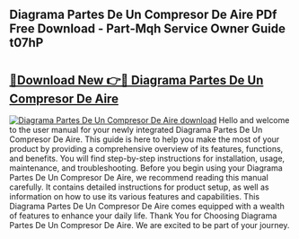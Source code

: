 ## Diagrama Partes De Un Compresor De Aire PDf Free Download - Part-Mqh Service Owner Guide t07hP

# <h2><a href="http://dfmqedl.blite.top/?on=Diagrama+Partes+De+Un+Compresor+De+Aire">🔗Download New 👉🔴 Diagrama Partes De Un Compresor De Aire</a></h2>

[![Diagrama Partes De Un Compresor De Aire download](https://i.imgur.com/lujVjoI.png)](http://dfmqedl.blite.top/?on=Diagrama+Partes+De+Un+Compresor+De+Aire)
Hello and welcome to the user manual for your newly integrated Diagrama Partes De Un Compresor De Aire. This guide is here to help you make the most of your product by providing a comprehensive overview of its features, functions, and benefits. You will find step-by-step instructions for installation, usage, maintenance, and troubleshooting. Before you begin using your Diagrama Partes De Un Compresor De Aire, we recommend reading this manual carefully. It contains detailed instructions for product setup, as well as information on how to use its various features and capabilities. This Diagrama Partes De Un Compresor De Aire comes equipped with a wealth of features to enhance your daily life. Thank You for Choosing Diagrama Partes De Un Compresor De Aire. We are excited to be part of your journey.
